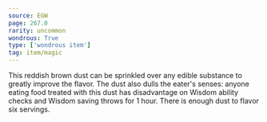 ```yaml
---
source: EGW
page: 267.0
rarity: uncommon
wondrous: True
type: ['wondrous item']
tag: item/magic
---
```


This reddish brown dust can be sprinkled over any edible substance to greatly improve the flavor. The dust also dulls the eater's senses: anyone eating food treated with this dust has disadvantage on Wisdom ability checks and Wisdom saving throws for 1 hour. There is enough dust to flavor six servings.


